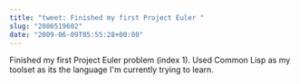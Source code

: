 ```yaml
---
title: "tweet: Finished my first Project Euler "
slug: "2086519602"
date: "2009-06-09T05:55:28+00:00"
---
```

Finished my first Project Euler problem (index 1).  Used Common Lisp as my toolset as its the language I'm currently trying to learn.